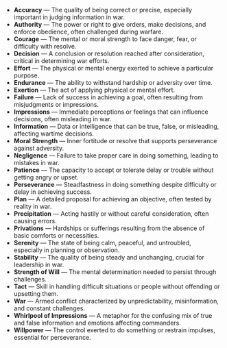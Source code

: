- **Accuracy** — The quality of being correct or precise, especially important in judging information in war.  
- **Authority** — The power or right to give orders, make decisions, and enforce obedience, often challenged during warfare.  
- **Courage** — The mental or moral strength to face danger, fear, or difficulty with resolve.  
- **Decision** — A conclusion or resolution reached after consideration, critical in determining war efforts.  
- **Effort** — The physical or mental energy exerted to achieve a particular purpose.  
- **Endurance** — The ability to withstand hardship or adversity over time.  
- **Exertion** — The act of applying physical or mental effort.  
- **Failure** — Lack of success in achieving a goal, often resulting from misjudgments or impressions.  
- **Impressions** — Immediate perceptions or feelings that can influence decisions, often misleading in war.  
- **Information** — Data or intelligence that can be true, false, or misleading, affecting wartime decisions.  
- **Moral Strength** — Inner fortitude or resolve that supports perseverance against adversity.  
- **Negligence** — Failure to take proper care in doing something, leading to mistakes in war.  
- **Patience** — The capacity to accept or tolerate delay or trouble without getting angry or upset.  
- **Perseverance** — Steadfastness in doing something despite difficulty or delay in achieving success.  
- **Plan** — A detailed proposal for achieving an objective, often tested by reality in war.  
- **Precipitation** — Acting hastily or without careful consideration, often causing errors.  
- **Privations** — Hardships or sufferings resulting from the absence of basic comforts or necessities.  
- **Serenity** — The state of being calm, peaceful, and untroubled, especially in planning or observation.  
- **Stability** — The quality of being steady and unchanging, crucial for leadership in war.  
- **Strength of Will** — The mental determination needed to persist through challenges.  
- **Tact** — Skill in handling difficult situations or people without offending or upsetting them.  
- **War** — Armed conflict characterized by unpredictability, misinformation, and constant challenges.  
- **Whirlpool of Impressions** — A metaphor for the confusing mix of true and false information and emotions affecting commanders.  
- **Willpower** — The control exerted to do something or restrain impulses, essential for perseverance.
